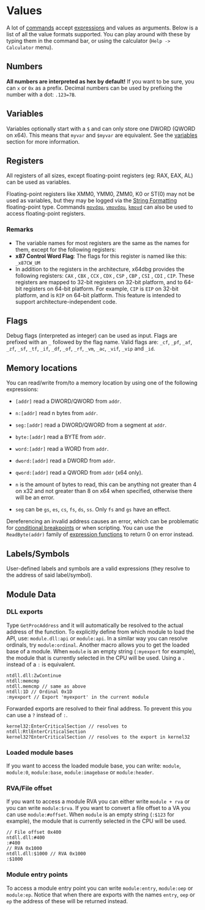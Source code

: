# Values

A lot of [commands](../commands/index.rst) accept [expressions](./Expressions.md) and values as arguments. Below is a list of all the value formats supported. You can play around with these by typing them in the command bar, or using the calculator (`Help -> Calculator` menu).

## Numbers

**All numbers are interpreted as hex by default!** If you want to be sure, you can `x` or `0x` as a prefix. Decimal numbers can be used by prefixing the number with a dot: `.123=7B`.

## Variables

Variables optionally start with a `$` and can only store one DWORD (QWORD on x64). This means that `myvar` and `$myvar` are equivalent. See the [variables](./Variables.md) section for more information.

## Registers

All registers of all sizes, except floating-point registers (eg: RAX, EAX, AL) can be used as variables.

Floating-point registers like XMM0, YMM0, ZMM0, K0 or ST(0) may not be used as variables, but they may be logged via the [String Formatting](./Formatting.md) floating-point type. Commands [`movdqu`](../commands/general-purpose/movdqu.md), [`vmovdqu`](../commands/general-purpose/vmovdqu.md), [`kmovd`](../commands/general-purpose/kmovd.md) can also be used to access floating-point registers.

### Remarks

- The variable names for most registers are the same as the names for them, except for the following registers: 
 - **x87 Control Word Flag**: The flags for this register is named like this: `_x87CW_UM`
- In addition to the registers in the architecture, x64dbg provides the following registers: `CAX` , `CBX` , `CCX` , `CDX` , `CSP` , `CBP` , `CSI` , `CDI` , `CIP`. These registers are mapped to 32-bit registers on 32-bit platform, and to 64-bit registers on 64-bit platform. For example, `CIP` is `EIP` on 32-bit platform, and is `RIP` on 64-bit platform. This feature is intended to support architecture-independent code.

## Flags

Debug flags (interpreted as integer) can be used as input. Flags are prefixed with an `_` followed by the flag name. Valid flags are: `_cf`, `_pf`, `_af`, `_zf`, `_sf`, `_tf`, `_if`, `_df`, `_of`, `_rf`, `_vm`, `_ac`, `_vif`, `_vip` and `_id`.

## Memory locations

You can read/write from/to a memory location by using one of the following expressions:
- `[addr]` read a DWORD/QWORD from `addr`.
- `n:[addr]` read n bytes from `addr`.
- `seg:[addr]` read a DWORD/QWORD from a segment at `addr`.
- `byte:[addr]` read a BYTE from `addr`.
- `word:[addr]` read a WORD from `addr`.
- `dword:[addr]` read a DWORD from `addr`.
- `qword:[addr]` read a QWORD from `addr` (x64 only).

- `n` is the amount of bytes to read, this can be anything not greater than 4 on x32 and not greater than 8 on x64 when specified, otherwise there will be an error.
- `seg` can be `gs`, `es`, `cs`, `fs`, `ds`, `ss`. Only `fs` and `gs` have an effect.

Dereferencing an invalid address causes an error, which can be problematic for [conditional breakpoints](./ConditionalBreakpoint.md) or when scripting. You can use the `ReadByte(addr)` family of [expression functions](./Expression-functions.md) to return 0 on error instead.

## Labels/Symbols

User-defined labels and symbols are a valid expressions (they resolve to the address of said label/symbol).

## Module Data

### DLL exports

Type `GetProcAddress` and it will automatically be resolved to the actual address of the function. To explicitly define from which module to load the API, use: `module.dll:api` or `module:api`. In a similar way you can resolve ordinals, try `module:ordinal`. Another macro allows you to get the loaded base of a module. When `module` is an empty string (`:myexport` for example), the module that is currently selected in the CPU will be used. Using a `.` instead of a `:` is equivalent.

```
ntdll.dll:ZwContinue
ntdll:memcmp
ntdll.memcmp // same as above
ntdll:1D // Ordinal 0x1D
:myexport // Export 'myexport' in the current module
```

Forwarded exports are resolved to their final address. To prevent this you can use a `?` instead of `:`.

```
kernel32:EnterCriticalSection // resolves to ntdll:RtlEnterCriticalSection
kernel32?EnterCriticalSection // resolves to the export in kernel32
```

### Loaded module bases

If you want to access the loaded module base, you can write: `module`, `module:0`, `module:base`, `module:imagebase` or `module:header`.

### RVA/File offset

If you want to access a module RVA you can either write `module + rva` or you can write `module:$rva`. If you want to convert a file offset to a VA you can use `module:#offset`. When `module` is an empty string (`:$123` for example), the module that is currently selected in the CPU will be used.

```
// File offset 0x400
ntdll.dll:#400
:#400
// RVA 0x1000
ntdll.dll:$1000 // RVA 0x1000
:$1000
```

### Module entry points

To access a module entry point you can write `module:entry`, `module:oep` or `module:ep`. Notice that when there are exports with the names `entry`, `oep` or `ep` the address of these will be returned instead.
